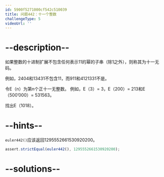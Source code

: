 ```yaml
---
id: 5900f5271000cf542c510039
title: 问题442：十一个整数
challengeType: 5
videoUrl: ''
---
```


# --description--

如果整数的十进制扩展不包含任何表示11的幂的子串（除1之外），则称其为十一无码。

例如，2404和13431不包含11，而911和4121331不是。

令E（n）为第n个正十一无整数。 例如，E（3）= 3，E（200）= 213和E（500’000）= 531563。

找出E（1018）。

# --hints--

`euler442()`应该返回1295552661530920200。

```js
assert.strictEqual(euler442(), 1295552661530920200);
```

# --solutions--

